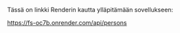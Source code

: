 Tässä on linkki Renderin kautta ylläpitämään sovellukseen:

https://fs-oc7b.onrender.com/api/persons
